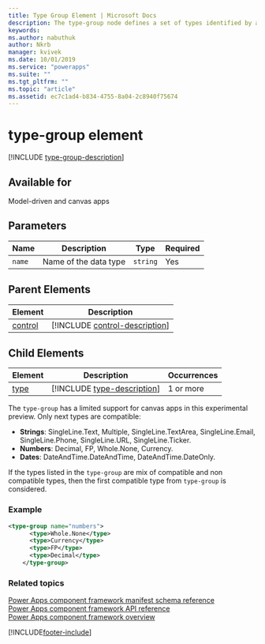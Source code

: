 ```yaml
---
title: Type Group Element | Microsoft Docs
description: The type-group node defines a set of types identified by a single name. This information can be used to identify the data types supported by a specific property.
keywords:
ms.author: nabuthuk
author: Nkrb
manager: kvivek
ms.date: 10/01/2019
ms.service: "powerapps"
ms.suite: ""
ms.tgt_pltfrm: ""
ms.topic: "article"
ms.assetid: ec7c1ad4-b834-4755-8a04-2c8940f75674
---
```


# type-group element

[!INCLUDE [type-group-description](includes/type-group-description.md)]

## Available for

Model-driven and canvas apps

## Parameters

|Name|Description|Type|Required|
|--|--|--|--|
|`name`|Name of the data type|`string`|Yes|

## Parent Elements

|Element|Description|
|--|--|
|[control](control.md)|[!INCLUDE [control-description](includes/control-description.md)]|


## Child Elements

|Element|Description|Occurrences|
|--|--|--|
|[type](type.md)|[!INCLUDE [type-description](includes/type-description.md)]|1 or more|


The `type-group` has a limited support for canvas apps in this experimental preview. Only next types are compatible:
   - **Strings**: SingleLine.Text, Multiple, SingleLine.TextArea, SingleLine.Email, SingleLine.Phone, SingleLine.URL, SingleLine.Ticker.
   - **Numbers**: Decimal, FP, Whole.None, Currency.
   - **Dates**: DateAndTime.DateAndTime, DateAndTime.DateOnly.

If the types listed in the `type-group` are mix of compatible and non compatible types, then the first compatible type from `type-group` is considered.

### Example

```XML
<type-group name="numbers">
      <type>Whole.None</type>
      <type>Currency</type>
      <type>FP</type>
      <type>Decimal</type>
    </type-group>
```

### Related topics

[Power Apps component framework manifest schema reference](index.md)<br/>
[Power Apps component framework API reference](../reference/index.md)<br/>
[Power Apps component framework overview](../overview.md)


[!INCLUDE[footer-include](../../../includes/footer-banner.md)]
